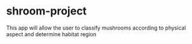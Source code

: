 # shroom-project
This app will allow the user to classify mushrooms according to physical aspect and determine habitat region
